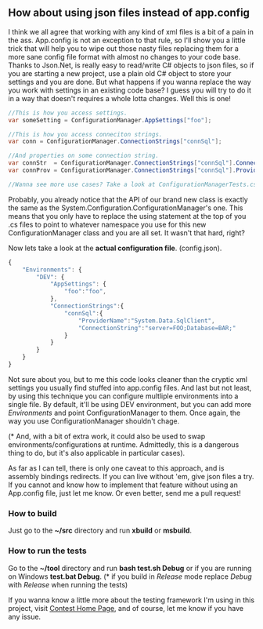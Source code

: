 ## How about using json files instead of app.config

I think we all agree that working with any kind of xml files is a bit of a pain in the ass. App.config is not an exception to that rule, so I'll show you a little trick that will help you to wipe out those nasty files replacing them for a more sane config file format with almost no changes to your code base. Thanks to Json.Net, is really easy to read/write C# objects to json files, so if you are starting a new project, use a plain old C# object to store your settings and you are done. But what happens if you wanna replace the way you work with settings in an existing code base? I guess you will try to do it in a way that doesn't requires a whole lotta changes. Well this is one!

```csharp
//This is how you access settings.
var someSetting = ConfigurationManager.AppSettings["foo"];

//This is how you access conneciton strings.
var conn = ConfigurationManager.ConnectionStrings["connSql"];

//And properties on some connection string.
var connStr  = ConfigurationManager.ConnectionStrings["connSql"].ConnectionString;
var connProv = ConfigurationManager.ConnectionStrings["connSql"].ProviderName;

//Wanna see more use cases? Take a look at ConfigurationManagerTests.cs.-
```

Probably, you already notice that the API of our brand new class is exactly the same as the System.Configuration.ConfigurationManager's one. This means that you only have to replace the using statement at the top of you .cs files to point to whatever namespace you use for this new ConfigurationManager class and you are all set. It wasn't that hard, right?

Now lets take a look at the __actual configuration file__. (config.json).
```javascript
{
    "Environments": {
        "DEV": {
            "AppSettings": {
                "foo":"foo",
            },
            "ConnectionStrings":{
                "connSql":{
					"ProviderName":"System.Data.SqlClient",
                    "ConnectionString":"server=FOO;Database=BAR;"
                }
            }
        }
    }
}
```
Not sure about you, but to me this code looks cleaner than the cryptic xml settings you usually find stuffed into app.config files.
And last but not least, by using this technique you can configure multliple environments into a single file. By default, it'll be using DEV environment, but you can add more _Environments_ and point ConfigurationManager to them. Once again, the way you use ConfigurationManager shouldn't chage.

(\* And, with a bit of extra work, it could also be used to swap environments/configurations at runtime. Admittedly, this is a dangerous thing to do, but it's also applicable in particular cases).

As far as I can tell, there is only one caveat to this approach, and is assembly bindings redirects. If you can live without 'em, give json files a try. If you cannot and know how to implement that feature without using an App.config file, just let me know. Or even better, send me a pull request!

### How to build

Just go to the **~/src** directory and run **xbuild** or **msbuild**.

### How to run the tests

Go to the **~/tool** directory and run **bash test.sh Debug** or if you are running on Windows **test.bat Debug**.
(\* if you build in *Release* mode replace *Debug* with *Release* when running the tests)

If you wanna know a little more about the testing framework I'm using in this project, visit 
[Contest Home Page](https://github.com/amiralles/contest), and of course, let me know if you have any issue.
